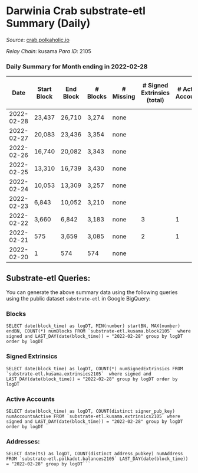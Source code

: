 # Darwinia Crab substrate-etl Summary (Daily)

_Source_: [crab.polkaholic.io](https://crab.polkaholic.io)

*Relay Chain*: kusama
*Para ID*: 2105



### Daily Summary for Month ending in 2022-02-28


| Date | Start Block | End Block | # Blocks | # Missing | # Signed Extrinsics (total) | # Active Accounts | # Addresses with Balances | # Events | # Transfers | # XCM Transfers In | # XCM Transfers Out |
| ---- | ----------- | --------- | -------- | --------- | --------------------------- | ----------------- | ------------------------- | -------- | ----------- | ------------------ | ------------------- |
| 2022-02-28 | 23,437 | 26,710 | 3,274 | none |  |  | 8 | 6,549 |   |   |   |
| 2022-02-27 | 20,083 | 23,436 | 3,354 | none |  |  | 8 | 6,710 |   |   |   |
| 2022-02-26 | 16,740 | 20,082 | 3,343 | none |  |  | 8 | 6,688 |   |   |   |
| 2022-02-25 | 13,310 | 16,739 | 3,430 | none |  |  | 8 | 6,862 |   |   |   |
| 2022-02-24 | 10,053 | 13,309 | 3,257 | none |  |  | 8 | 6,516 |   |   |   |
| 2022-02-23 | 6,843 | 10,052 | 3,210 | none |  |  | 8 | 6,422 |   |   |   |
| 2022-02-22 | 3,660 | 6,842 | 3,183 | none | 3 | 1 | 8 | 6,382 |   |   |   |
| 2022-02-21 | 575 | 3,659 | 3,085 | none | 2 | 1 | 8 | 6,183 |   |   |   |
| 2022-02-20 | 1 | 574 | 574 | none |  |  | 8 | 1,148 |   |   |   |

## Substrate-etl Queries:
You can generate the above summary data using the following queries using the public dataset `substrate-etl` in Google BigQuery:


### Blocks
```
SELECT date(block_time) as logDT, MIN(number) startBN, MAX(number) endBN, COUNT(*) numBlocks FROM `substrate-etl.kusama.block2105`  where signed and LAST_DAY(date(block_time)) = "2022-02-28" group by logDT order by logDT
```


### Signed Extrinsics
```
SELECT date(block_time) as logDT, COUNT(*) numSignedExtrinsics FROM `substrate-etl.kusama.extrinsics2105`  where signed and LAST_DAY(date(block_time)) = "2022-02-28" group by logDT order by logDT
```


### Active Accounts
```
SELECT date(block_time) as logDT, COUNT(distinct signer_pub_key) numAccountsActive FROM `substrate-etl.kusama.extrinsics2105` where signed and LAST_DAY(date(block_time)) = "2022-02-28" group by logDT order by logDT
```


### Addresses:
```
SELECT date(ts) as logDT, COUNT(distinct address_pubkey) numAddress FROM `substrate-etl.polkadot.balances2105` LAST_DAY(date(block_time)) = "2022-02-28" group by logDT```

